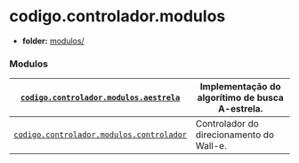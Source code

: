 <a id="module-codigo.controlador.modulos"></a>

<a id="codigo-controlador-modulos"></a>

# codigo.controlador.modulos

* **folder:**
  [modulos/](../../../../codigo/controlador/modulos)

### Modulos

| [`codigo.controlador.modulos.aestrela`](codigo.controlador.modulos.aestrela.md#module-codigo.controlador.modulos.aestrela)          | Implementação do algorítimo de busca A-estrela.   |
|-------------------------------------------------------------------------------------------------------------------------------------|---------------------------------------------------|
| [`codigo.controlador.modulos.controlador`](codigo.controlador.modulos.controlador.md#module-codigo.controlador.modulos.controlador) | Controlador do direcionamento do Wall-e.          |
